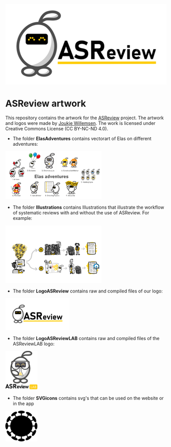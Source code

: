 [![ASReview](LogoASReview/JPG/RepoCardGithub1280x640.jpg)](https://github.com/asreview/asreview/)

# ASReview artwork

This repository contains the artwork for the [ASReview](https://github.com/asreview/asreview/) 
project. The artwork and logos were made by [Joukje Willemsen](https://joukjewillemsen.github.io/). The work is licensed under Creative Commons License (CC BY-NC-ND 4.0).

* The folder **ElasAdventures** contains vectorart of Elas on different adventures:
<img src="ElasAdventures/RepoCardElasAdventures.png" width=300>

* The folder **Illustrations** contains Illustrations that illustrate the workflow of systematic reviews with and without the use of ASReview. For example:

<img src="Illustrations/OtherVersions/AB_Awesomepublication.jpg" width=300>

* The folder **LogoASReview** contains raw and compiled files of our logo:

<img src="LogoASReview/JPG/Horizontal_Lockup1280x640.jpg" width=200>

* The folder **LogoASReviewLAB** contains raw and compiled files of the ASReviewLAB logo:

<img src="LogoASReviewLAB/PNG/Logo_stacked.png" width=100>

* The folder **SVGicons** contains svg's that can be used on the website or in the app

<img src="SVGicons/Corona/Corona24px24px.png" width=100>
